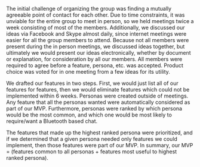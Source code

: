 The initial challenge of organizing the group was finding a mutually agreeable point of contact for each other. Due to time constraints, it was unviable for the entire group to meet in person, so we held meetings twice a week consisting of most of the members. Additionally, we discussed our ideas via Facebook and Skype almost daily, since internet meetings were easier for all the group members to attend. Because not all members were present during the in person meetings, we discussed ideas together, but ultimately we would present our ideas electronically, whether by document or explanation, for consideration by all our members. All members were required to agree before a feature, persona, etc. was accepted.
Product choice was voted for in one meeting from a few ideas for its utility.

We drafted our features in two steps. First, we would just list all of our features for features, then we would eliminate features which could not be implemented within 6 weeks. Personas were created outside of meetings. Any feature that all the personas wanted were automatically considered as part of our MVP. Furthermore, personas were ranked
by which persona would be the most common, and which one would be most likely to require/want a Bluetooth based chat. 

The features that made up the highest ranked persona were prioritized, and if we determined that a given persona needed only features we could implement, then those features were part of our MVP. In summary, our MVP = (features common to all
personas + features most useful to highest ranked persona).